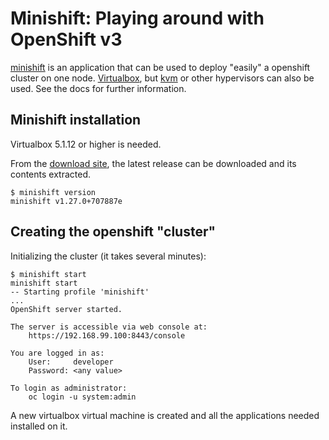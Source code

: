 # Minishift: Playing around with OpenShift v3

[minishift](https://docs.okd.io/latest/minishift/index.html) is an
application that can be used to deploy "easily" a openshift cluster on
one
node. [Virtualbox](https://docs.okd.io/latest/minishift/getting-started/setting-up-virtualization-environment.html),
but
[kvm](https://docs.okd.io/latest/minishift/getting-started/setting-up-virtualization-environment.html#setting-up-kvm-driver)
or other hypervisors can also be used. See the docs for further information.

## Minishift installation

Virtualbox 5.1.12 or higher is needed.

From the [download
site](https://github.com/minishift/minishift/releases), the latest
release can be downloaded and its contents extracted.

    $ minishift version                       
    minishift v1.27.0+707887e

## Creating the openshift "cluster"

Initializing the cluster (it takes several minutes):

    $ minishift start
    minishift start       
    -- Starting profile 'minishift'
    ...
    OpenShift server started.

    The server is accessible via web console at:
        https://192.168.99.100:8443/console

    You are logged in as:
        User:     developer
        Password: <any value>

    To login as administrator:
        oc login -u system:admin

A new virtualbox virtual machine is created and all the applications
needed installed on it. 


